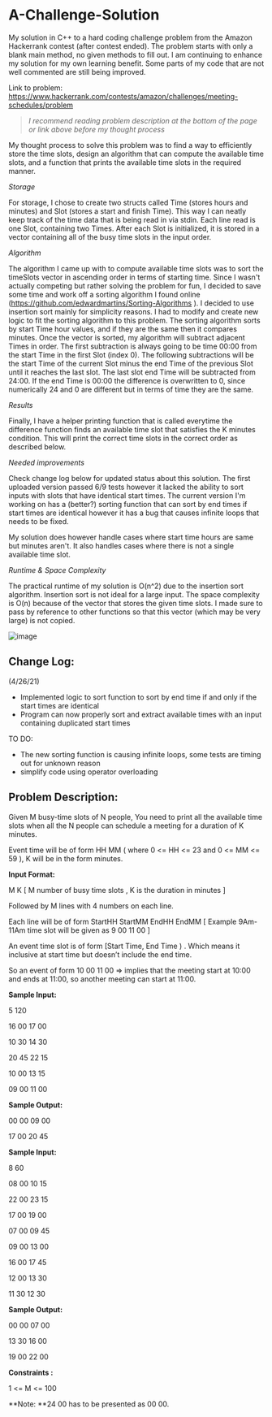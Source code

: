 # A-Challenge-Solution
My solution in C++ to a hard coding challenge problem from the Amazon Hackerrank contest (after contest ended). The problem starts with only a blank main method, no given
methods to fill out. I am continuing to enhance my solution for my own learning benefit. Some parts of my code that are not well commented are still being improved.

Link to problem: https://www.hackerrank.com/contests/amazon/challenges/meeting-schedules/problem



> _I recommend reading problem description at the bottom of the page or link above before my thought process_

My thought process to solve this problem was to find a way to efficiently store the time slots, design an algorithm that can compute the available time slots, 
and a function that prints the available time slots in the required manner. 

_Storage_

For storage, I chose to create two structs called Time (stores hours and minutes) and Slot (stores a start and finish Time). This way I can neatly keep track 
of the time data that is being read in via stdin. Each line read is one Slot, containing two Times. After each Slot is initialized, it is stored in a vector 
containing all of the busy time slots in the input order.

_Algorithm_

The algorithm I came up with to compute available time slots was to sort the timeSlots vector in ascending order in terms of starting time. Since I wasn't actually competing
but rather solving the problem for fun, I decided to save some time and work off a sorting algorithm I found online (https://github.com/edwardmartins/Sorting-Algorithms ). I decided to use insertion sort mainly for simplicity reasons. I had to modify and create new logic to fit the sorting algorithm to this problem. The sorting algorithm sorts by start Time hour values, and if they are the same then it compares minutes. Once the vector is sorted, my algorithm will subtract adjacent Times in order. The first subtraction is always going to be time 00:00 from the start Time in the first Slot (index 0). The following subtractions will be the start Time of the current Slot minus the end Time of the previous Slot until it reaches the last slot. The last slot end Time will be subtracted from 24:00. If the end Time is 00:00 the difference is overwritten to 0, since numerically 24 and 0 are different but in terms of time they are the same.

_Results_

Finally, I have a helper printing function that is called everytime the difference function finds an available time slot that satisfies the K minutes condition. This
will print the correct time slots in the correct order as described below.

_Needed improvements_

Check change log below for updated status about this solution. The first uploaded version passed 6/9 tests however it lacked the ability to sort inputs with slots that have identical start times. The current version I'm working on has a (better?) sorting function that can sort by end times if start times are identical however it has a bug that causes infinite loops that needs to be fixed.

My solution does however handle cases where start time hours are same but minutes aren't. It also handles cases where there is not a single available time slot.

_Runtime & Space Complexity_

The practical runtime of my solution is O(n^2) due to the insertion sort algorithm. Insertion sort is not ideal for a large input. The space complexity is O(n) because of the vector that stores the given time slots. I made sure to pass by reference to other functions so that this vector (which may be very large) is not copied.

![image](https://user-images.githubusercontent.com/54004471/115653091-61fa4680-a2e3-11eb-84e7-9389abd30040.png)

## Change Log:
(4/26/21)
- Implemented logic to sort function to sort by end time if and only if the start times are identical
- Program can now properly sort and extract available times with an input containing duplicated start times

TO DO:
- The new sorting function is causing infinite loops, some tests are timing out for unknown reason
- simplify code using operator overloading

## Problem Description:
Given M busy-time slots of N people, You need to print all the available time slots when all the N people can schedule a meeting for a duration of K minutes.

Event time will be of form HH MM ( where 0 <= HH <= 23 and 0 <= MM <= 59 ), K will be in the form minutes.

**Input Format:**

M K [ M number of busy time slots , K is the duration in minutes ]

Followed by M lines with 4 numbers on each line.

Each line will be of form StartHH StartMM EndHH EndMM  [ Example 9Am-11Am time slot will be given as 9 00 11 00 ]

An event time slot is of form [Start Time, End Time ) . Which means it inclusive at start time but doesn’t include the end time. 

So an event of form 10 00  11 00 => implies that the meeting start at 10:00 and ends at 11:00, so another meeting can start at 11:00.


**Sample Input:**

5 120

16 00 17 00

10 30 14 30

20 45 22 15

10 00 13 15

09 00 11 00

**Sample Output:**

00 00 09 00

17 00 20 45

**Sample Input:**

8 60

08 00 10 15

22 00 23 15

17 00 19 00

07 00 09 45

09 00 13 00

16 00 17 45

12 00 13 30

11 30 12 30

**Sample Output:**

00 00 07 00

13 30 16 00

19 00 22 00

**Constraints :**

1 <= M <= 100

**Note: **24 00 has to be presented as 00 00.
